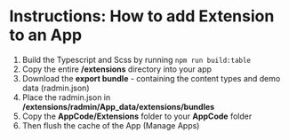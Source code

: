 # Instructions: How to add Extension to an App

1. Build the Typescript and Scss by running `npm run build:table`
1. Copy the entire **/extensions** directory into your app
1. Download the **export bundle** - containing the content types and demo data (radmin.json)
1. Place the radmin.json in **/extensions/radmin/App_data/extensions/bundles**
1. Copy the **AppCode/Extensions** folder to your **AppCode** folder
1. Then flush the cache of the App (Manage Apps)
